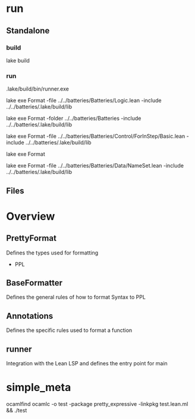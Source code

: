 # run

## Standalone
### build
lake build
### run
.lake/build/bin/runner.exe 

lake exe Format -file ../../batteries/Batteries/Logic.lean -include ../../batteries/.lake/build/lib

lake exe Format -folder ../../batteries/Batteries -include ../../batteries/.lake/build/lib

lake exe Format -file ../../batteries/Batteries/Control/ForInStep/Basic.lean -include ../../batteries/.lake/build/lib


lake exe Format

lake exe Format -file ../../batteries/Batteries/Data/NameSet.lean -include ../../batteries/.lake/build/lib
## Files

# Overview

## PrettyFormat
Defines the types used for formatting
 - PPL

## BaseFormatter
Defines the general rules of how to format Syntax to PPL

## Annotations
Defines the specific rules used to format a function

## runner
Integration with the Lean LSP and defines the entry point for main


# simple_meta

ocamlfind ocamlc -o test -package pretty_expressive -linkpkg test.lean.ml && ./test

